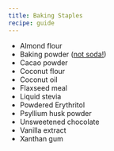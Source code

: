 ```yaml
---
title: Baking Staples
recipe: guide
---
```


* Almond flour
* Baking powder ([not soda!](https://www.youtube.com/watch?v=_92FaS_0eiE))
* Cacao powder
* Coconut flour
* Coconut oil
* Flaxseed meal
* Liquid stevia
* Powdered Erythritol
* Psyllium husk powder
* Unsweetened chocolate
* Vanilla extract
* Xanthan gum
